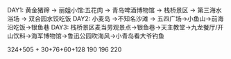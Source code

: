 DAY1: 黄金猪蹄 -> 丽姐小馆:五花肉 -> 青岛啤酒博物馆 -> 栈桥景区 -> 第三海水浴场 -> 双合园水饺吃饭
DAY2: 小麦岛 ->不知名沙滩 -> 五四广场->小鱼山->前海沿吃饭->银鱼巷
DAY3: 栈桥景区麦当劳观景点->银鱼巷->天主教堂->九龙餐厅/开山饮料->海军博物馆->鲁迅公园吹海风->小青岛看大爷钓鱼


324+505 + 30+76+60+128
190
196
220
